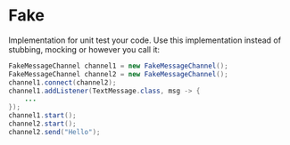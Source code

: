 # Fake 

Implementation for unit test your code. Use this implementation instead of stubbing, mocking or however you call it:

```Java
FakeMessageChannel channel1 = new FakeMessageChannel();
FakeMessageChannel channel2 = new FakeMessageChannel();
channel1.connect(channel2);
channel1.addListener(TextMessage.class, msg -> {
    ...
});
channel1.start();
channel2.start();
channel2.send("Hello");
```

